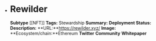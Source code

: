 - # Rewilder
  **Subtype** [[NFT]]
  **Tags:** Stewardship
  **Summary:**
  **Deployment Status:**
  **Description:**
  **URL:**https://rewilder.xyz/
  **Image:**
  **Ecosystem/chain:**Ethereum
  **Twitter**
  **Community**
  **Whitepaper**